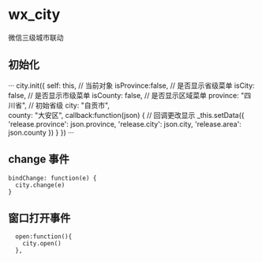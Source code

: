 # wx_city
微信三级城市联动

## 初始化
···
city.init({
    self: this,        // 当前对象
    isProvince:false,  // 是否显示省级菜单
    isCity: false,     // 是否显示市级菜单
    isCounty: false,  // 是否显示区域菜单
    province: "四川省",  // 初始省级
    city: "自贡市",      
    county: "大安区",
    callback:function(json) {  // 回调更改显示
       _this.setData({
        'release.province': json.province,
        'release.city': json.city,
        'release.area': json.county
      })
    }
})
···

## change 事件 
```
bindChange: function(e) {
  city.change(e)
}
```  

## 窗口打开事件
```
  open:function(){
    city.open()
  },
```
